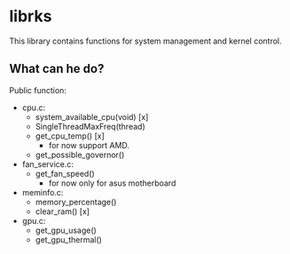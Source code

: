 # librks

This library contains functions for system management and kernel control.

What can he do?
---

Public function:

- cpu.c: 
    - system_available_cpu(void) [x]
    - SingleThreadMaxFreq(thread)
    - get_cpu_temp() [x]
        - for now support AMD.
    - get_possible_governor()
- fan_service.c:
    - get_fan_speed()
        - for now only for asus motherboard
- meminfo.c:
    - memory_percentage()
    - clear_ram() [x]
- gpu.c:
    - get_gpu_usage()
    - get_gpu_thermal()

